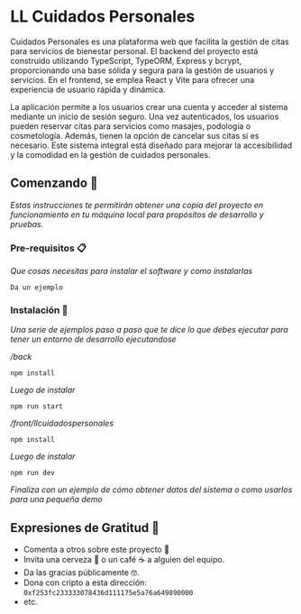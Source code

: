 # LL Cuidados Personales

Cuidados Personales es una plataforma web que facilita la gestión de citas para servicios de bienestar personal. El backend del proyecto está construido utilizando TypeScript, TypeORM, Express y bcrypt, proporcionando una base sólida y segura para la gestión de usuarios y servicios. En el frontend, se emplea React y Vite para ofrecer una experiencia de usuario rápida y dinámica.

La aplicación permite a los usuarios crear una cuenta y acceder al sistema mediante un inicio de sesión seguro. Una vez autenticados, los usuarios pueden reservar citas para servicios como masajes, podología o cosmetología. Además, tienen la opción de cancelar sus citas si es necesario. Este sistema integral está diseñado para mejorar la accesibilidad y la comodidad en la gestión de cuidados personales.
## Comenzando 🚀

_Estas instrucciones te permitirán obtener una copia del proyecto en funcionamiento en tu máquina local para propósitos de desarrollo y pruebas._


### Pre-requisitos 📋

_Que cosas necesitas para instalar el software y como instalarlas_

```
Da un ejemplo
```

### Instalación 🔧

_Una serie de ejemplos paso a paso que te dice lo que debes ejecutar para tener un entorno de desarrollo ejecutandose_

_/back_

```
npm install
```
_Luego de instalar_
```
npm run start
```

_/front/llcuidadospersonales_

```
npm install
```
_Luego de instalar_
```
npm run dev
```

_Finaliza con un ejemplo de cómo obtener datos del sistema o como usarlos para una pequeña demo_


## Expresiones de Gratitud 🎁

* Comenta a otros sobre este proyecto 📢
* Invita una cerveza 🍺 o un café ☕ a alguien del equipo. 
* Da las gracias públicamente 🤓.
* Dona con cripto a esta dirección: `0xf253fc233333078436d111175e5a76a649890000`
* etc.

